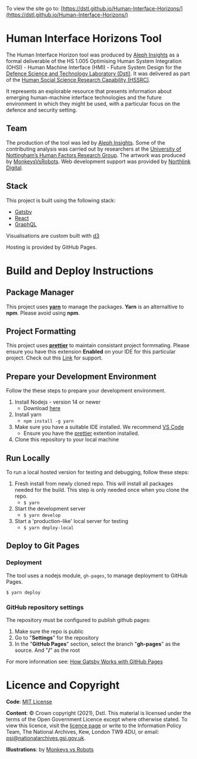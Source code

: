 To view the site go to: [https://dstl.github.io/Human-Interface-Horizons/](https://dstl.github.io/Human-Interface-Horizons/)

# Human Interface Horizons Tool

The Human Interface Horizon tool was produced by [Aleph Insights](https://www.alephinsights.com) as a formal deliverable of the HS 1.005 Optimising Human System Integration (OHSI) - Human Machine Interface (HMI) - Future System Design for the [Defence Science and Technology Laboratory (Dstl)](https://www.gov.uk/government/organisations/defence-science-and-technology-laboratory). It was delivered as part of the [Human Social Science Research Capability (HSSRC)](https://www.baesystems.com/en-uk/product/human-and-social-science-research-capability--hssrc-).

It represents an explorable resource that presents information about emerging human-machine interface technologies and the future environment in which they might be used, with a particular focus on the defence and security setting. 

## Team
The production of the tool was led by [Aleph Insights](https://www.alephinsights.com). Some of the contributing analysis was carried out by researchers at the [University of Nottingham’s Human Factors Research Group](https://www.nottingham.ac.uk/research/groups/human-factors-research-group/). The artwork was produced by [MonkeysVsRobots](https://www.monkeysvsrobots.co.uk/). Web development support was provided by [Northlink Digital](https://www.northlink.digital/).

## Stack
This project is built using the following stack:
- [Gatsby](https://www.gatsbyjs.com/)
- [React](https://reactjs.org/)
- [GraphQL](https://graphql.org/)

Visualisations are custom built with [d3](https://d3js.org/)

Hosting is provided by GitHub Pages.

# Build and Deploy Instructions

## Package Manager
This project uses [**yarn**](https://yarnpkg.com/) to manage the packages. **Yarn** is an alternaltive to **npm**. Please avoid using **npm**. 

## Project Formatting
This project uses [**prettier**](https://prettier.io/) to maintain consistant project formmating. Please ensure you have this extension **Enabled** on your IDE for this particular project. Check out this [Link](https://prettier.io/docs/en/editors.html) for support.

## Prepare your Development Environment
Follow the these steps to prepare your development environment.
1. Install Nodejs - version 14 or newer
    - Download [here](https://nodejs.org/en/download/)
1. Install yarn 
    - `npm install -g yarn` 
1. Make sure you have a suitable IDE installed. We recommend [VS Code](https://code.visualstudio.com/)
    - Ensure you have the [prettier](https://prettier.io/docs/en/editors.html) extention installed.
1. Clone this repository to your local machine

## Run Locally
To run a local hosted version for testing and debugging, follow these steps:

1. Fresh install from newly cloned repo. This will install all packages needed for the build. This step is only needed once when you clone the repo. 
    * `$ yarn`
1.  Start the development server 
    * `$ yarn develop`
1. Start a 'production-like' local server for testing
    * `$ yarn deploy-local`

## Deploy to Git Pages
### Deployment
The tool uses a nodejs module, `gh-pages`, to manage deployment to GitHub Pages.

`$ yarn deploy`

### GitHub repository settings
The repository must be configured to publish github pages:
1) Make sure the repo is public
1) Go to "**Settings**" for the repository
1) In the "**GitHub Pages**" section, select the branch "**gh-pages**" as the source. And "**/**" as the root

For more information see: [How Gatsby Works with GitHub Pages](https://www.gatsbyjs.com/docs/how-to/previews-deploys-hosting/how-gatsby-works-with-github-pages/)

# Licence and Copyright
**Code**: [MIT License](LICENCE)

**Content**: © Crown copyright (2021), Dstl. This material is licensed under the terms of the Open Government Licence except where otherwise stated. To view this licence, visit the [licence page](http://www.nationalarchives.gov.uk/doc/open-government-licence/version/3/) or write to the Information Policy Team, The National Archives, Kew, London TW9 4DU, or email: [psi@nationalarchives.gsi.gov.uk](mailto:psi@nationalarchives.gsi.gov.uk?subject=Crown%20copyright).​

**Illustrations**: by [Monkeys vs Robots](https://www.monkeysvsrobots.co.uk/)